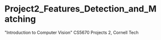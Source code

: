 # Project2_Features_Detection_and_Matching
"Introduction to Computer Vision" CS5670 Projects 2, Cornell Tech
